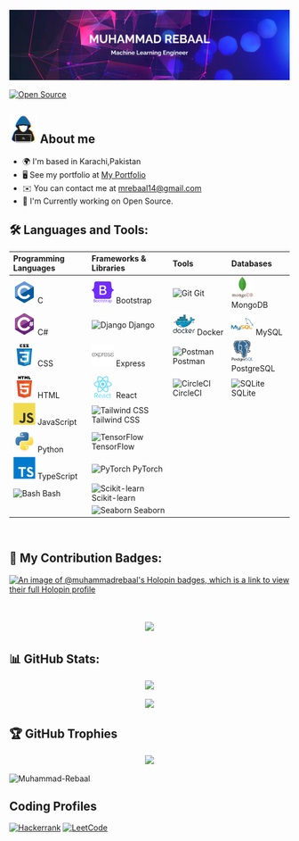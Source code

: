 ![ML Banner](ML%20Banner.png)


[![Open Source](https://img.shields.io/badge/Open%20Source-Yes-green)](https://en.wikipedia.org/wiki/Open_source)

## <picture><img src = "https://github.com/0xAbdulKhalid/0xAbdulKhalid/raw/main/assets/mdImages/about_me.gif" width = 50px></picture> **About me**
* 🌍  I'm based in Karachi,Pakistan
* 🖥️  See my portfolio at [My Portfolio](https://stellar-gingersnap-beb77e.netlify.app/)
* ✉️  You can contact me at [mrebaal14@gmail.com](mailto:mrebaal14@gmail.com)
* 🚀  I'm Currently working on Open Source.

<p align="left">
</p>

<div align="left"> 

🛠️ Languages and Tools:
--
</div>
<div align="center">

| Programming Languages | Frameworks & Libraries | Tools                | Databases               |
| :-------------------- | :--------------------- | :------------------- | :---------------------- |
| <img src="https://raw.githubusercontent.com/devicons/devicon/master/icons/c/c-original.svg" alt="C" width="40" height="40"/> C | <img src="https://raw.githubusercontent.com/devicons/devicon/master/icons/bootstrap/bootstrap-plain-wordmark.svg" alt="Bootstrap" width="40" height="40"/> Bootstrap | <img src="https://www.vectorlogo.zone/logos/git-scm/git-scm-icon.svg" alt="Git" width="40" height="40"/> Git | <img src="https://raw.githubusercontent.com/devicons/devicon/master/icons/mongodb/mongodb-original-wordmark.svg" alt="MongoDB" width="40" height="40"/> MongoDB |
| <img src="https://raw.githubusercontent.com/devicons/devicon/master/icons/csharp/csharp-original.svg" alt="C#" width="40" height="40"/> C# | <img src="https://cdn.worldvectorlogo.com/logos/django.svg" alt="Django" width="40" height="40"/> Django | <img src="https://raw.githubusercontent.com/devicons/devicon/master/icons/docker/docker-original-wordmark.svg" alt="Docker" width="40" height="40"/> Docker | <img src="https://raw.githubusercontent.com/devicons/devicon/master/icons/mysql/mysql-original-wordmark.svg" alt="MySQL" width="40" height="40"/> MySQL |
| <img src="https://raw.githubusercontent.com/devicons/devicon/master/icons/css3/css3-original-wordmark.svg" alt="CSS" width="40" height="40"/> CSS | <img src="https://raw.githubusercontent.com/devicons/devicon/master/icons/express/express-original-wordmark.svg" alt="Express" width="40" height="40"/> Express | <img src="https://www.vectorlogo.zone/logos/getpostman/getpostman-icon.svg" alt="Postman" width="40" height="40"/> Postman | <img src="https://raw.githubusercontent.com/devicons/devicon/master/icons/postgresql/postgresql-original-wordmark.svg" alt="PostgreSQL" width="40" height="40"/> PostgreSQL |
| <img src="https://raw.githubusercontent.com/devicons/devicon/master/icons/html5/html5-original-wordmark.svg" alt="HTML" width="40" height="40"/> HTML | <img src="https://raw.githubusercontent.com/devicons/devicon/master/icons/react/react-original-wordmark.svg" alt="React" width="40" height="40"/> React | <img src="https://www.vectorlogo.zone/logos/circleci/circleci-icon.svg" alt="CircleCI" width="40" height="40"/> CircleCI | <img src="https://www.vectorlogo.zone/logos/sqlite/sqlite-icon.svg" alt="SQLite" width="40" height="40"/> SQLite |
| <img src="https://raw.githubusercontent.com/devicons/devicon/master/icons/javascript/javascript-original.svg" alt="JavaScript" width="40" height="40"/> JavaScript | <img src="https://www.vectorlogo.zone/logos/tailwindcss/tailwindcss-icon.svg" alt="Tailwind CSS" width="40" height="40"/> Tailwind CSS | | |
| <img src="https://raw.githubusercontent.com/devicons/devicon/master/icons/python/python-original.svg" alt="Python" width="40" height="40"/> Python | <img src="https://www.vectorlogo.zone/logos/tensorflow/tensorflow-icon.svg" alt="TensorFlow" width="40" height="40"/> TensorFlow | | |
| <img src="https://raw.githubusercontent.com/devicons/devicon/master/icons/typescript/typescript-original.svg" alt="TypeScript" width="40" height="40"/> TypeScript | <img src="https://www.vectorlogo.zone/logos/pytorch/pytorch-icon.svg" alt="PyTorch" width="40" height="40"/> PyTorch | | |
| <img src="https://www.vectorlogo.zone/logos/gnu_bash/gnu_bash-icon.svg" alt="Bash" width="40" height="40"/> Bash | <img src="https://upload.wikimedia.org/wikipedia/commons/0/05/Scikit_learn_logo_small.svg" alt="Scikit-learn" width="40" height="40"/> Scikit-learn | | |
| | <img src="https://seaborn.pydata.org/_images/logo-mark-lightbg.svg" alt="Seaborn" width="40" height="40"/> Seaborn | | |


</div>



<br>

🚀 My Contribution Badges:
--

[![An image of @muhammadrebaal's Holopin badges, which is a link to view their full Holopin profile](https://holopin.me/muhammadrebaal)](https://holopin.io/@muhammadrebaal)



<h1 align="center">
  <a href="#">
    <img src="https://readme-typing-svg.herokuapp.com/?lines=Hey+there!...;Great+to+have+you+here!❤️&center=true&size=20">
  </a>
</h1>
</p>


📊 GitHub Stats:
--


<div align='center'>

![](https://github-readme-streak-stats.herokuapp.com/?user=Muhammad-Rebaal&theme=react&hide_border=true)<br/>


<div/>

<div align='center'>

![](https://github-readme-stats.vercel.app/api/top-langs/?username=Muhammad-Rebaal&theme=react&hide_border=true&include_all_commits=true&count_private=true&layout=compact)


<div/>


<div align='left'>

🏆 GitHub Trophies
--
<div/>


<div align='center'>

![](https://github-profile-trophy.vercel.app/?username=Muhammad-Rebaal&theme=onedark&no-frame=false&no-bg=false&margin-w=4)

<div/>



<p align="left"> <img src="https://komarev.com/ghpvc/?username=Muhammad-Rebaal&label=Profile%20views&color=0e75b6&style=flat" alt="Muhammad-Rebaal" /> </p>

<div align='left'>

Coding Profiles
--
<div/>

[![Hackerrank](https://img.shields.io/badge/-Hackerrank-2EC866?style=for-the-badge&logo=HackerRank&logoColor=white)](https://www.hackerrank.com/profile/mrebaal14)
[![LeetCode](https://img.shields.io/badge/LeetCode-000000?style=for-the-badge&logo=LeetCode&logoColor=#d16c06)](https://leetcode.com/M_Rebaal/)
